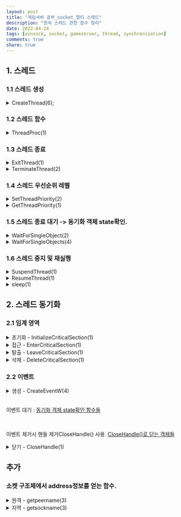 ```yaml
---
layout: post
title: "게임서버 공부_socket_멀티 스레드"
description: "윈속 스레드 관련 함수 정리"
date: 2022-04-24
tags: [winsock, socket, gameserver, thread, synchronization]
comments: true
share: true
---
```


## 1. 스레드

### 1.1 스레드 생성
<details> 
<summary> CreateThread(6);
</summary>
<div markdown="1">

```cpp
# include <processthreadsapi.h>
// 성공 : 스레드 핸들 반환 -> 다른 API 스레드 정보 접근용.
// 실패 : NULL, 자세한건 GetLastError
HANDLE CreateThread(
  [in, optional]  LPSECURITY_ATTRIBUTES   lpThreadAttributes, // NULL
  [in]            SIZE_T                  dwStackSize,        // 스택 사이즈, default 사용은 0
  [in]            LPTHREAD_START_ROUTINE  lpStartAddress,     // 스레드 함수
  [in, optional]  __drv_aliasesMem LPVOID lpParameter,        // 스레드 함수 전달 인자
  [in]            DWORD                   dwCreationFlags,    // 스레드 생성 제어. 0 - 바로시작/ CREATE_SUSPENDED - ResumeThread() 대기
  [out, optional] LPDWORD                 lpThreadId          // 스레드 ID저장됨. 필요없을수도.
);
```
- lpStartAddress가 접근 불가하거나 이상해도 일단 해당 함수는 핸들을 반환. 이때 스레드는 일단 동작하게 되고, 예와가 발생한 다음 스레드가 종료된다.
</div>
</details>

### 1.2 스레드 함수

<details> 
<summary> ThreadProc(1) </summary> <div markdown="1">

```cpp
// 아래의 형태로 사용자가 구현.
// 선언 및 정의 ThreadProc는 예약 키워드이지만 바꿔도 됨.
DWORD WINAPI ThreadProc(LPVOID lpParameter)
{
    // 스레드 기능 구현
}
```
</div>
</details>

### 1.3 스레드 종료
<details> 
<summary> ExitThread(1) </summary> <div markdown="1">

```cpp
# include <processthreadsapi.h>
void ExitThread(
  [in] DWORD dwExitCode
);
```
스래드 내부에서 스레드를 종료.
</div> </details>
<details> 

<summary> TerminateThread(2) </summary> <div markdown="1">

```cpp
# include <processthreadsapi.h>
// 성공 : TRUE / 실패 : FALSE, 자세한건 GetLastError
BOOL TerminateThread(
  [in, out] HANDLE hThread,   // 스레드 핸들. ID아님.
  [in]      DWORD  dwExitCode
);
```
스레드 외부에서 핸들을 통해 스레드를 종료시키는 함수.
</div> </details>

### 1.4 스레드 우선순위 레벨
<details> 
<summary> SetThreadPriority(2) </summary> <div markdown="1">

```cpp
#difine THREAD_PRIORITY_IDLE            -15
#difine THREAD_PRIORITY_LOWEST          -2
#difine THREAD_PRIORITY_BELOW_NORMAL    -1
#difine THREAD_PRIORITY_NORMAL          0
#difine THREAD_PRIORITY_ABOVE_NORMAL    1
#difine THREAD_PRIORITY_HIGHEST         2
#difine THREAD_PRIORITY_TIME_CRITICAL   15

# include <processthreadsapi.h>
// 성공 : TRUE / 실패 : FALSE, GetLastError
BOOL SetThreadPriority(
  [in] HANDLE hThread,
  [in] int    nPriority
);
```
</div> </details>
<details> 
<summary> GetThreadPriority(1) </summary> <div markdown="1">

```cpp
// 스레드 우선순위 반환.
int GetThreadPriority(
  [in] HANDLE hThread
);
```
우선순위 레벨을 반환함.


</div> </details>

### 1.5 스레드 종료 대기 -> 동기화 객체 state확인.

<details> 
<summary> WaitForSingleObject(2) </summary> <div markdown="1">

```cpp
#include <synchapi.h>
// WAIT_ABANDONED : 포기된 동기화객체. 해당 객체 반환불가 상태면 OS가 강제로 신호상태로 만들고, WAIT_ABANDONED를 반환(ex - 스레드가 동기화 객체 선점 후 Terminated되는 경우).
// WAIT_OBJECT_0 : 신호상태가 되어 선점 받음
// WAIT_TIMEOUT : 시간초과
// WAIT_FAILED : 실패. 자세한건 GetLastError
DWORD WaitForSingleObject(
  [in] HANDLE hHandle,
  [in] DWORD  dwMilliseconds  // 최대 대기 시간.
);
```
특정 오브젝트(이 성우 스레드)가 종료될때까지 기다리는 함수.
</div> </details>

<details> 
<summary> WaitForSingleObjects(4) </summary> <div markdown="1">

```cpp
#include <synchapi.h>
// WAIT_ABANDONED : 포기된 동기화객체. 해당 객체 반환불가 상태면 OS가 강제로 신호상태로 만들고, WAIT_ABANDONED를 반환(ex - 스레드가 동기화 객체 선점 후 Terminated되는 경우). https://codemuri.tistory.com/160
// WAIT_OBJECT_0 : 신호상태가 되어 선점 받음
// WAIT_TIMEOUT : 시간초과
// WAIT_FAILED : 실패. 자세한건 GetLastError
DWORD WaitForMultipleObjects(
  [in] DWORD        nCount,         // 동기화 객체 개수
  [in] const HANDLE *lpHandles,     // 동기화 객체 배열
  [in] BOOL         bWaitAll,       // SIGNED 전부 : TRUE / SIGNED 하나라도: FALSE
  [in] DWORD        dwMilliseconds  // 대기 시간
);
```
여러개의 오브젝트(이 경우 스레드)들이 종료될때까지 기다리는 함수.
</div> </details>

### 1.6 스레드 중지 및 재실행

<details> 
<summary> SuspendThread(1) </summary> <div markdown="1">

```cpp
#include <processthreadsapi.h>
// 성공 : suspend(중지) count
// 실패 : (DWORD) -1 -> DWORD형의 -1...
DWORD SuspendThread(
  [in] HANDLE hThread
);
```
특정 스레드 일시 정지(block? sleep?)
</div> </details>

<details> 
<summary> ResumeThread(1) </summary> <div markdown="1">

```cpp
#include <processthreadsapi.h>
// 성공 : suspend(중지) count
// 실패 : (DWORD) -1 -> DWORD형의 -1...
DWORD ResumeThread(
  [in] HANDLE hThread
);
```
일시 정지된 특정 스레드를 재시작.
</div> </details>

<details> 
<summary> sleep(1) </summary> <div markdown="1">

```cpp
#include <synchapi.h>
void Sleep(
  [in] DWORD dwMilliseconds
);DLE hThread
```
해당 스레드를 입력된 시간(msec 단위)정지. 그 후 재시작.
</div> </details>


## 2. 스레드 동기화
### 2.1 임계 영역
<details> 
<summary> 초기화 - InitializeCriticalSection(1) </summary> <div markdown="1">

```cpp
#include <synchapi.h>
CRITICAL_SECTION CS
// 윈도우 비스타 이후부터는 STATUS_NO_MEMORY 예외 없이 무조건 성공. 
void InitializeCriticalSection(
  [out] LPCRITICAL_SECTION lpCriticalSection
);
```
반환값이 없으므로, 끝나고 errno확인할 것.
</div>
</details>

<details> 
<summary> 접근 - EnterCriticalSection(1) </summary> <div markdown="1">

```cpp
#include <synchapi.h>
CRITICAL_SECTION CS
// https://docs.microsoft.com/en-us/windows/win32/api/synchapi/nf-synchapi-entercriticalsection#return-value
void EnterCriticalSection(
  [in, out] LPCRITICAL_SECTION lpCriticalSection
);
```
</div>
</details>

<details> 
<summary> 탈출 - LeaveCriticalSection(1) </summary> <div markdown="1">

```cpp
#include <synchapi.h>
CRITICAL_SECTION CS

void LeaveCriticalSection(
  [in, out] LPCRITICAL_SECTION lpCriticalSection
);
```
</div>
</details>

<details> 
<summary> 삭제 - DeleteCriticalSection(1) </summary> <div markdown="1">

```cpp
#include <synchapi.h>
CRITICAL_SECTION CS

void DeleteCriticalSection(
  [in, out] LPCRITICAL_SECTION lpCriticalSection
);
```
</div>
</details>

### 2.2 이벤트

<details> 
<summary> 생성 - CreateEventW(4) </summary> <div markdown="1">

```cpp
#include <synchapi.h>
// 성공 : 핸들
// 이미 있음 : ERROR_ALREADY_EXISTS, 자세한 정보는 GetLastError
// 실패 : NULL, 자세한 정보는 GetLastError
HANDLE CreateEventW(
  [in, optional] LPSECURITY_ATTRIBUTES lpEventAttributes, // null
  [in]           BOOL                  bManualReset,      // 수동 TRUE / 자동 FALSE
  [in]           BOOL                  bInitialState,     // 생성시 신호 상태
  [in, optional] LPCWSTR               lpName             // 이벤트 명.
);
```
- bManualReset
  - 수동리셋 : TRUE - 대기하는 스레드 모두 깨우고 신호상태 유지.
  - 자동리셋 : FALSE - 대기하는 스레드 하나만 깨우고 비신호 상태 변환.
- lpName : 이름이 안곂치면 create, 곂치면 open(다른 프로세스에서 쓰고 있는걸 공유하게 됨).
</div>
</details>

<br>

이벤트 대기 : [동기화 객체 state확인 함수들](#15-스레드-종료-대기---동기화-객체-state확인)

<br>

이벤트 제거시 핸들 제거CloseHandle() 사용. [CloseHandle()로 닫는 객체들](https://docs.microsoft.com/en-us/windows/win32/api/handleapi/nf-handleapi-closehandle#remarks)
<details> 
<summary> 닫기 - CloseHandle(1) </summary> <div markdown="1">

```cpp
#include <winsock.h>
int getpeername(
  [in]      SOCKET   s,
  [out]     sockaddr *name,
  [in, out] int      *namelen
);
```
원격(연결된 상대) 주소 정보(IP, PORT)정보 반환.
</div> </details>

## 추가
### 소켓 구조체에서 address정보를 얻는 함수.

<details> 
<summary> 원격 - getpeername(3) </summary> <div markdown="1">

```cpp
#include <winsock.h>
int getpeername(
  [in]      SOCKET   s,
  [out]     sockaddr *name,
  [in, out] int      *namelen
);
```
원격(연결된 상대) 주소 정보(IP, PORT)정보 반환.
</div> </details>

<details> 
<summary> 지역 - getsockname(3) </summary> <div markdown="1">

```cpp
#include <handleapi.h>
// 성공 : TRUE / 실패 : FALSE, 자세한 정보는 GetLastError
BOOL CloseHandle(
  [in] HANDLE hObject
);
```
지역(호스트 = 나) 주소 정보(IP, PORT)정보 반환.

</div> </details>